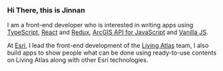 ### Hi There, this is Jinnan

I am a front-end developer who is interested in writing apps using [TypeScript](https://github.com/microsoft/TypeScript), [React](https://reactjs.org/) and [Redux](https://redux.js.org/), [ArcGIS API for JavaScript](https://developers.arcgis.com/javascript/index.html) and [Vanilla JS](http://vanilla-js.com/).

At [Esri](https://github.com/Esri), I lead the front-end development of the [Living Atlas](https://livingatlas.arcgis.com/en/home/) team, I also build apps to show people what can be done using ready-to-use contents on Living Atlas along with other Esri technologies.

<!--
**vannizhang/vannizhang** is a ✨ _special_ ✨ repository because its `README.md` (this file) appears on your GitHub profile.

Here are some ideas to get you started:

- 🔭 I’m currently working on ...
- 🌱 I’m currently learning ...
- 👯 I’m looking to collaborate on ...
- 🤔 I’m looking for help with ...
- 💬 Ask me about ...
- 📫 How to reach me: ...
- 😄 Pronouns: ...
- ⚡ Fun fact: ...
-->
